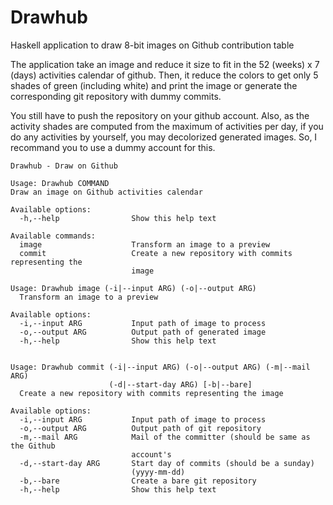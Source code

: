 # Drawhub
Haskell application to draw 8-bit images on Github contribution table

The application take an image and reduce it size to fit in the 52 (weeks) x 7
(days) activities calendar of github. Then, it reduce the colors to get only
5 shades of green (including white) and print the image or generate the
corresponding git repository with dummy commits.

You still have to push the repository on your github account. Also, as the
activity shades are computed from the maximum of activities per day, if you do
any activities by yourself, you may decolorized generated images. So, I
recommand you to use a dummy account for this.

```
Drawhub - Draw on Github

Usage: Drawhub COMMAND
Draw an image on Github activities calendar

Available options:
  -h,--help                Show this help text

Available commands:
  image                    Transform an image to a preview
  commit                   Create a new repository with commits representing the
                           image

Usage: Drawhub image (-i|--input ARG) (-o|--output ARG)
  Transform an image to a preview

Available options:
  -i,--input ARG           Input path of image to process
  -o,--output ARG          Output path of generated image
  -h,--help                Show this help text


Usage: Drawhub commit (-i|--input ARG) (-o|--output ARG) (-m|--mail ARG)
                      (-d|--start-day ARG) [-b|--bare]
  Create a new repository with commits representing the image

Available options:
  -i,--input ARG           Input path of image to process
  -o,--output ARG          Output path of git repository
  -m,--mail ARG            Mail of the committer (should be same as the Github
                           account's
  -d,--start-day ARG       Start day of commits (should be a sunday)
                           (yyyy-mm-dd)
  -b,--bare                Create a bare git repository
  -h,--help                Show this help text
```


